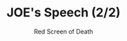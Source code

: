---
media: "videos/rounds/round_1/joe_speech_2.mp4"
media_type: video
title: JOE's Speech (2/2)
author: [Red Screen of Death]
desc: JOE welcomes the crew of the <i>NSS Intrepid</i> to X4-6A.
---